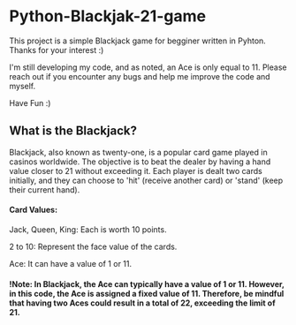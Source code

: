 # Python-Blackjak-21-game
This project is a simple Blackjack game for begginer written in Pyhton. Thanks for your interest :)

I'm still developing my code, and as noted, an Ace is only equal to 11. Please reach out if you encounter any bugs and help me improve the code and myself.

Have Fun :)

## What is the Blackjack?
Blackjack, also known as twenty-one, is a popular card game played in casinos worldwide.
The objective is to beat the dealer by having a hand value closer to 21 without exceeding it.
Each player is dealt two cards initially, and they can choose to 'hit' (receive another card) or 'stand' (keep their current hand).

#### Card Values:
Jack, Queen, King: Each is worth 10 points. 

2 to 10: Represent the face value of the cards. 

Ace: It can have a value of 1 or 11.

#### !Note: In Blackjack, the Ace can typically have a value of 1 or 11. However, in this code, the Ace is assigned a fixed value of 11. Therefore, be mindful that having two Aces could result in a total of 22, exceeding the limit of 21.
